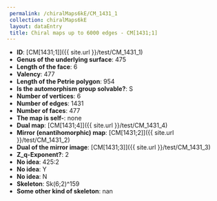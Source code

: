 ```yaml
--- 
 permalink: /chiralMaps6kE/CM_1431_1 
 collection: chiralMaps6kE
 layout: dataEntry
 title: Chiral maps up to 6000 edges - CM[1431;1]
---
```


- **ID**: [CM[1431;1]]({{ site.url }}/test/CM_1431_1)
- **Genus of the underlying surface**: 475
- **Length of the face**: 6
- **Valency**: 477
- **Length of the Petrie polygon**: 954
- **Is the automorphism group solvable?**: S
- **Number of vertices**: 6
- **Number of edges**: 1431
- **Number of faces**: 477
- **The map is self-**: none
- **Dual map**: [CM[1431;4]]({{ site.url }}/test/CM_1431_4)
- **Mirror (enantihomorphic) map**: [CM[1431;2]]({{ site.url }}/test/CM_1431_2)
- **Dual of the mirror image**: [CM[1431;3]]({{ site.url }}/test/CM_1431_3)
- **Z_q-Exponent?**: 2
- **No idea**:  425:2
- **No idea**: Y
- **No idea**: N
- **Skeleton**: Sk(6;2)^159
- **Some other kind of skeleton**: nan
